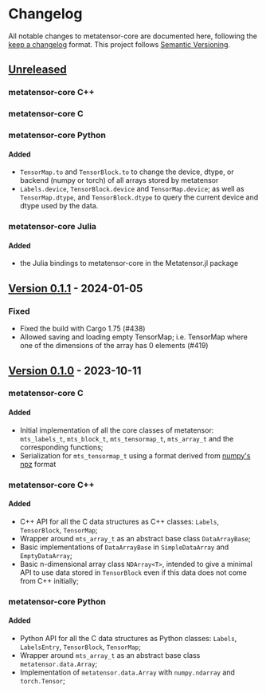 # Changelog

All notable changes to metatensor-core are documented here, following the [keep
a changelog](https://keepachangelog.com/en/1.1.0/) format. This project follows
[Semantic Versioning](https://semver.org/spec/v2.0.0.html).

## [Unreleased](https://github.com/lab-cosmo/metatensor/)

<!-- Possible sections for each package:

#### Added

#### Fixed

#### Changed

#### Removed
-->

### metatensor-core C++


### metatensor-core C


### metatensor-core Python

#### Added

- `TensorMap.to` and `TensorBlock.to` to change the device, dtype, or backend
  (numpy or torch) of all arrays stored by metatensor
- `Labels.device`, `TensorBlock.device` and `TensorMap.device`; as well as
  `TensorMap.dtype`, and `TensorBlock.dtype` to query the current device and
  dtype used by the data.


### metatensor-core Julia

#### Added

- the Julia bindings to metatensor-core in the Metatensor.jl package


## [Version 0.1.1](https://github.com/lab-cosmo/metatensor/releases/tag/metatensor-core-v0.1.1) - 2024-01-05

### Fixed

- Fixed the build with Cargo 1.75 (#438)
- Allowed saving and loading empty TensorMap; i.e. TensorMap where one of the
  dimensions of the array has 0 elements (#419)

## [Version 0.1.0](https://github.com/lab-cosmo/metatensor/releases/tag/metatensor-core-v0.1.0) - 2023-10-11

### metatensor-core C

#### Added

- Initial implementation of all the core classes of metatensor: `mts_labels_t`,
  `mts_block_t`, `mts_tensormap_t`, `mts_array_t` and the corresponding
  functions;
- Serialization for `mts_tensormap_t` using a format derived from [numpy's
  npz](https://numpy.org/doc/stable/reference/generated/numpy.lib.format.html) format

### metatensor-core C++

#### Added

- C++ API for all the C data structures as C++ classes: `Labels`, `TensorBlock`,
  `TensorMap`;
- Wrapper around `mts_array_t` as an abstract base class `DataArrayBase`;
- Basic implementations of `DataArrayBase` in `SimpleDataArray` and
  `EmptyDataArray`;
- Basic n-dimensional array class `NDArray<T>`, intended to give a minimal API
  to use data stored in `TensorBlock` even if this data does not come from C++
  initially;

### metatensor-core Python

#### Added

- Python API for all the C data structures as Python classes: `Labels`,
  `LabelsEntry`, `TensorBlock`, `TensorMap`;
- Wrapper around `mts_array_t` as an abstract base class `metatensor.data.Array`;
- Implementation of `metatensor.data.Array` with `numpy.ndarray` and
  `torch.Tensor`;
